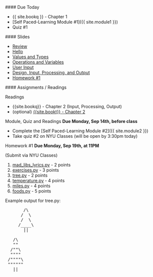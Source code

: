 <a name="class2"></a>
<article class="due" markdown="block">
#### Due Today


* {{ site.bookq }} - Chapter 1
* [Self Paced-Learning Module #1]({{ site.module1 }})
* Quiz #1

</article>

<article class="slides" markdown="block">
#### Slides

* [Review](classes/02/review.html)
* [Hello](classes/02/hello.html) 
* [Values and Types](classes/02/values-and-types.html)
* [Operations and Variables](classes/02/operations-and-variables.html)
* [User Input](classes/02/user-input.html)
* [Design, Input, Processing, and Output](classes/02/design-input-output.html)
* [Homework #1](#homework1)

</article>

<article class="assignments" markdown="block">
#### Assignments / Readings		

<a name="homework1"></a>


Readings

* {{site.bookq}} - Chapter 2 (Input, Processing, Output)
* (optional) [{{site.bookt}} - Chapter 2](http://openbookproject.net/thinkcs/python/english3e/variables_expressions_statements.html)

Module, Quiz and Readings __Due Monday, Sep 14th, before class__ 

* Complete the [Self Paced-Learning Module #2]({{ site.module2 }})
* Take quiz #2 on NYU Classes (will be open by 3:30pm today)

Homework #1 __Due Monday, Sep 19th, at 11PM__ 

(Submit via NYU Classes)

1. [mad_libs_lyrics.py](homework/hw01/mad_libs_lyrics.py) - 2 points
2. [exercises.py](homework/hw01/exercises.py) - 3 points
3. [tree.py](homework/hw01/tree.py) - 2 points
4. [temperature.py](homework/hw01/temperature.py) - 4 points
5. [miles.py](homework/hw01/miles.py) - 4 points
5. [foods.py](homework/hw01/foods.py) - 5 points

Example output for tree.py:

<pre>
       /\
      /  \
      /  \
     /____\
       ||

   /\
   ""
  /""\ 
  """"
 /""""\
 """""" 
   ||
</pre>
<!--_-->
</article>


